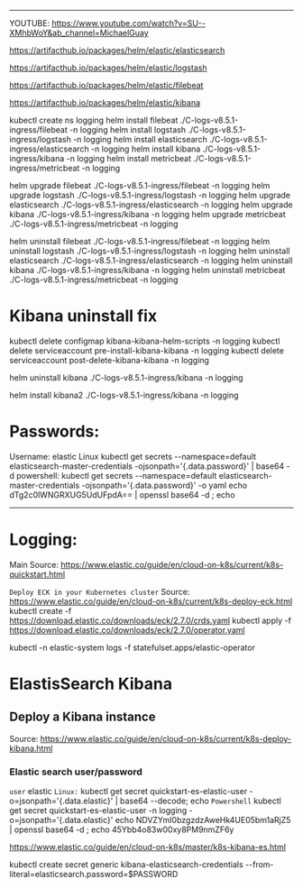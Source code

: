 ______________________________________________________________________________________________________
YOUTUBE: https://www.youtube.com/watch?v=SU--XMhbWoY&ab_channel=MichaelGuay

https://artifacthub.io/packages/helm/elastic/elasticsearch

https://artifacthub.io/packages/helm/elastic/logstash

https://artifacthub.io/packages/helm/elastic/filebeat

https://artifacthub.io/packages/helm/elastic/kibana

kubectl create ns logging 
helm install filebeat ./C-logs-v8.5.1-ingress/filebeat -n logging
helm install logstash ./C-logs-v8.5.1-ingress/logstash -n logging
helm install elasticsearch ./C-logs-v8.5.1-ingress/elasticsearch -n logging
helm install kibana ./C-logs-v8.5.1-ingress/kibana -n logging
helm install metricbeat ./C-logs-v8.5.1-ingress/metricbeat -n logging

helm upgrade filebeat ./C-logs-v8.5.1-ingress/filebeat -n logging
helm upgrade logstash ./C-logs-v8.5.1-ingress/logstash -n logging
helm upgrade elasticsearch ./C-logs-v8.5.1-ingress/elasticsearch -n logging
helm upgrade kibana ./C-logs-v8.5.1-ingress/kibana -n logging
helm upgrade metricbeat ./C-logs-v8.5.1-ingress/metricbeat -n logging

helm uninstall filebeat ./C-logs-v8.5.1-ingress/filebeat -n logging
helm uninstall logstash ./C-logs-v8.5.1-ingress/logstash -n logging
helm uninstall elasticsearch ./C-logs-v8.5.1-ingress/elasticsearch -n logging
helm uninstall kibana ./C-logs-v8.5.1-ingress/kibana -n logging
helm uninstall metricbeat ./C-logs-v8.5.1-ingress/metricbeat -n logging

# Kibana uninstall fix 
kubectl delete configmap kibana-kibana-helm-scripts -n logging
kubectl delete serviceaccount pre-install-kibana-kibana -n logging
kubectl delete serviceaccount post-delete-kibana-kibana -n logging

helm uninstall kibana ./C-logs-v8.5.1-ingress/kibana -n logging

helm install kibana2 ./C-logs-v8.5.1-ingress/kibana -n logging

# Passwords:

Username: elastic
Linux
kubectl get secrets --namespace=default elasticsearch-master-credentials -ojsonpath='{.data.password}' | base64 -d
powershell:
kubectl get secrets --namespace=default elasticsearch-master-credentials -ojsonpath='{.data.password}' -o yaml
echo dTg2c0lWNGRXUG5UdUFpdA== | openssl base64 -d ; echo













___________________________________________________________________________________________________________________
# Logging: 
Main Source: https://www.elastic.co/guide/en/cloud-on-k8s/current/k8s-quickstart.html

```Deploy ECK in your Kubernetes cluster```
Source: https://www.elastic.co/guide/en/cloud-on-k8s/current/k8s-deploy-eck.html
kubectl create -f https://download.elastic.co/downloads/eck/2.7.0/crds.yaml
kubectl apply -f https://download.elastic.co/downloads/eck/2.7.0/operator.yaml

kubectl -n elastic-system logs -f statefulset.apps/elastic-operator

# ElastisSearch Kibana 



## Deploy a Kibana instance
Source: https://www.elastic.co/guide/en/cloud-on-k8s/current/k8s-deploy-kibana.html

### Elastic search user/password
```user```
elastic 
```Linux:```
kubectl get secret quickstart-es-elastic-user -o=jsonpath='{.data.elastic}' | base64 --decode; echo
```Powershell```
kubectl get secret quickstart-es-elastic-user -n logging -o=jsonpath='{.data.elastic}'
echo NDVZYmI0bzgzdzAweHk4UE05bm1aRjZ5 | openssl base64 -d ; echo
45Ybb4o83w00xy8PM9nmZF6y
















https://www.elastic.co/guide/en/cloud-on-k8s/master/k8s-kibana-es.html


kubectl create secret generic kibana-elasticsearch-credentials --from-literal=elasticsearch.password=$PASSWORD